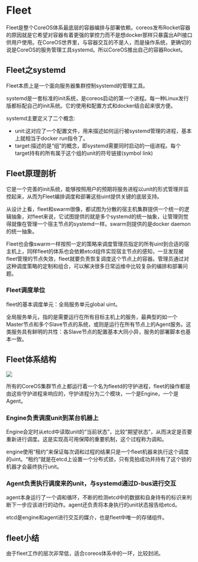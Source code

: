 # Fleet

Fleet是整个CoreOS体系最底层的容器编排与部署依赖。coreos发布Rocket容器的原因就是它希望对容器有着更强的掌控力而不是想docker那样只暴露出API接口供用户使用。在CoreOS世界里，与容器交互的不是人，而是操作系统，更确切的说是CoreOS的服务管理工具systemd。所以CoreOS推出自己的容器Rocket。

## Fleet之systemd

Fleet本质上是一个面向服务器集群控制systemd的管理工具。

systemd是一套标准的init系统，是coreos启动的第一个进程。每一种Linux发行版都标配自己的init系统。它的使用和配置方式和docker结合起来很方便。

systemd主要定义了二个概念:

- unit:这对应了一个配置文件，用来描述如何运行被systemd管理的进程，基本上就相当于docker run指令了。
- target:描述的是“组”的概念，即systemd需要同时启动的一组进程。每个target持有的所有属于这个组的unit的符号链接(symbol link)

## Fleet原理剖析

它是一个完善的init系统，能够按照用户的预期将服务进程以unit的形式管理并监控起来，从而为Fleet编排调度和部署这些uint提供关键的底层支持。

从设计上看，fleet和swarm很像，都试图为分散的宿主机集群提供一个统一的逻辑抽象，对fleet来说，它试图提供的就是多个systemd的统一抽象，让管理则觉得就像在管理一个宿主节点的systemd一样。swarm则提供的是docker daemon的统一抽象。

Fleet也会像swarm一样按照一定的策略来调度管理员指定的所有uint到合适的宿主机上，同样fleet的体系也会依赖etcd组件实现宿主节点的感知，一旦发现被fleet管理的节点失效，fleet就要负责恢复调度这个节点上的容器。管理员通过对这种调度策略的定制和组合，可以解决很多日常运维中比较复杂的编排和部署问题。

### Fleet调度单位
fleet的基本调度单元：全局服务单元global uint。

全局服务单元，指的是需要运行在所有目标主机上的服务，最典型的如一个Master节点和多个Slave节点的系统，或则是运行在所有节点上的Agent服务。这类服务具有鲜明的共性：各Slave节点的配置基本大同小异，服务的部署脚本也基本一致。


## Fleet体系结构

![](https://ws3.sinaimg.cn/large/006tNbRwly1fxmghb7004j311s0ru11x.jpg)

所有的CoreOS集群节点上都运行着一个名为fleetd的守护进程，fleet的操作都是由这些守护进程来响应的，守护进程分为二个模块，一个是Engine，一个是Agent。

### Engine负责调度unit到某台机器上

Engine会定时从etcd中读取unit的“当前状态”，比较“期望状态”，从而决定是否要重新进行调度。这是实现高可用保障的重要机制，这个过程称为调和。

engine使用“租约”来保证每次调和过程的结果只是一个fleet机器来执行这个调度的uint。“租约”就是在etcd上设置一个分布式锁，只有竞拍成功并持有了这个锁的机器才会最终执行unit。

### Agent负责执行调度来的unit，与systemd通过D-bus进行交互

agent本身运行了一个调和循环，不断的检测etcd中的数据和自身持有的标识来判断下一步应该进行的动作。agent还负责将本身执行的unit状态报告给etcd。

etcd是engine和agent进行交互的媒介，也是fleet中唯一的存储组件。


## fleet小结

由于fleet工作的层次非常低，适合coreos体系中的一环，比较封闭。

